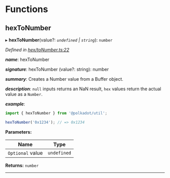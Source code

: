 

# Functions

<a id="hextonumber"></a>

##  hexToNumber

▸ **hexToNumber**(value?: *`undefined` | `string`*): `number`

*Defined in [hex/toNumber.ts:22](https://github.com/polkadot-js/common/blob/7919b34/packages/util/src/hex/toNumber.ts#L22)*

*__name__*: hexToNumber

*__signature__*: hexToNumber (value?: string): number

*__summary__*: Creates a Number value from a Buffer object.

*__description__*: `null` inputs returns an NaN result, `hex` values return the actual value as a `Number`.

*__example__*:   

```javascript
import { hexToNumber } from '@polkadot/util';

hexToNumber('0x1234'); // => 0x1234
```

**Parameters:**

| Name | Type |
| ------ | ------ |
| `Optional` value | `undefined` | `string` |

**Returns:** `number`

___

